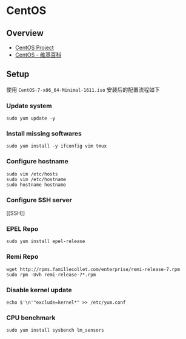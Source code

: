 # CentOS

## Overview

- [CentOS Project](https://www.centos.org/)
- [CentOS - 维基百科](https://zh.wikipedia.org/wiki/CentOS)

## Setup

使用 `CentOS-7-x86_64-Minimal-1611.iso` 安装后的配置流程如下

### Update system

    sudo yum update -y

### Install missing softwares

    sudo yum install -y ifconfig vim tmux

### Configure hostname

    sudo vim /etc/hosts
    sudo vim /etc/hostname
    sudo hostname hostname

### Configure SSH server

[[SSH]]

### EPEL Repo

    sudo yum install epel-release

### Remi Repo

    wget http://rpms.famillecollet.com/enterprise/remi-release-7.rpm
    sudo rpm -Uvh remi-release-7*.rpm

### Disable kernel update

    echo $'\n'"exclude=kernel*" >> /etc/yum.conf

### CPU benchmark

    sudo yum install sysbench lm_sensors
